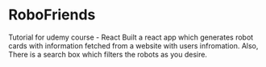 # RoboFriends
Tutorial for udemy course - React
Built a react app which generates robot cards with information fetched from a website with users infromation.
Also, There is a search box which filters the robots as you desire.
